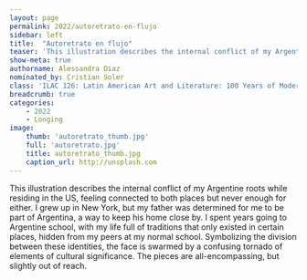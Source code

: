 ```yaml
---
layout: page
permalink: 2022/autoretrato-en-flujo
sidebar: left
title:  "Autoretrato en flujo"
teaser: 'This illustration describes the internal conflict of my Argentine roots while residing in the US, feeling connected to both places but never enough for either.'
show-meta: true
authorname: Alessandra Diaz
nominated_by: Cristian Soler
class: 'ILAC 126: Latin American Art and Literature: 100 Years of Modernisms'
breadcrumb: true
categories:
    - 2022
    - Longing
image:
    thumb: 'autoretrato_thumb.jpg'
    full: 'autoretrato.jpg'
    title: autoretrato_thumb.jpg
    caption_url: http://unsplash.com
---
```

This illustration describes the internal conflict of my Argentine roots while residing in the US, feeling connected to both places but never enough for either. I grew up in New York, but my father was determined for me to be part of Argentina, a way to keep his home close by. I spent years going to Argentine school, with my life full of traditions that only existed in certain places, hidden from my peers at my normal school. Symbolizing the division between these identities, the face is swarmed by a confusing tornado of elements of cultural significance. The pieces are all-encompassing, but slightly out of reach.